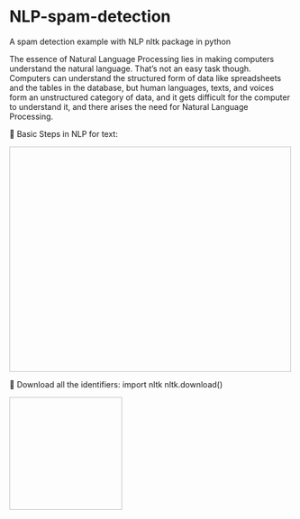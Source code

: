 # NLP-spam-detection
A spam detection example with NLP nltk package in python

The essence of Natural Language Processing lies in making computers understand the natural language. That’s not an easy task though. Computers can understand the structured form of data like spreadsheets and the tables in the database, but human languages, texts, and voices form an unstructured category of data, and it gets difficult for the computer to understand it, and there arises the need for Natural Language Processing.

 Basic Steps in NLP for text:

<img url="screenshots/steps%20in%20nlp.PNG" width='500' height='400'>

 Download all the identifiers:
  import nltk
  nltk.download()
  
<img url="screenshots/nltk%20download.PNG" width='200' height='200'>
  
 
